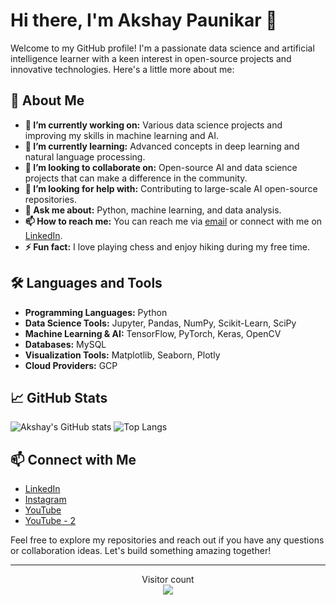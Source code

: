 # Hi there, I'm Akshay Paunikar 👋

Welcome to my GitHub profile! I'm a passionate data science and artificial intelligence learner with a keen interest in open-source projects and innovative technologies. Here's a little more about me:

## 🚀 About Me

- **🔭 I’m currently working on:** Various data science projects and improving my skills in machine learning and AI.
- **🌱 I’m currently learning:** Advanced concepts in deep learning and natural language processing.
- **👯 I’m looking to collaborate on:** Open-source AI and data science projects that can make a difference in the community.
- **🤔 I’m looking for help with:** Contributing to large-scale AI open-source repositories.
- **💬 Ask me about:** Python, machine learning, and data analysis.
- **📫 How to reach me:** You can reach me via [email](mailto:akshay.paunikar29@gmail.com) or connect with me on [LinkedIn](https://www.linkedin.com/in/akshay-paunikar).
- **⚡ Fun fact:** I love playing chess and enjoy hiking during my free time.

## 🛠️ Languages and Tools

- **Programming Languages:** Python
- **Data Science Tools:** Jupyter, Pandas, NumPy, Scikit-Learn, SciPy
- **Machine Learning & AI:** TensorFlow, PyTorch, Keras, OpenCV
- **Databases:** MySQL
- **Visualization Tools:** Matplotlib, Seaborn, Plotly
- **Cloud Providers:** GCP

## 📈 GitHub Stats

![Akshay's GitHub stats](https://github-readme-stats.vercel.app/api?username=Akshay-Paunikar&show_icons=true&theme=radical)
![Top Langs](https://github-readme-stats.vercel.app/api/top-langs/?username=Akshay-Paunikar&layout=compact&theme=radical)

## 📫 Connect with Me

- [LinkedIn](https://www.linkedin.com/in/akshay-p-paunikar/)
- [Instagram](https://www.instagram.com/akshaypaunikar/)
- [YouTube](https://www.youtube.com/@OneStepDataScience-AI)
- [YouTube - 2](https://www.youtube.com/@AkshayPaunikarMusic)

Feel free to explore my repositories and reach out if you have any questions or collaboration ideas. Let's build something amazing together!

---

<p align="center"> 
  Visitor count<br>
  <img src="https://profile-counter.glitch.me/Akshay-Paunikar/count.svg" />
</p>
